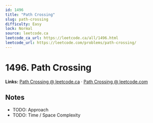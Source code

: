 ```yaml
--- 
id: 1496
title: "Path Crossing"
slug: path-crossing
difficulty: Easy
lock: Normal
source: leetcode.ca
leetcode_ca_url: https://leetcode.ca/all/1496.html
leetcode_url: https://leetcode.com/problems/path-crossing/
---
```


# 1496. Path Crossing

**Links:** [Path Crossing @ leetcode.ca](https://leetcode.ca/all/1496.html) · [Path Crossing @ leetcode.com](https://leetcode.com/problems/path-crossing/)

## Notes
- TODO: Approach
- TODO: Time / Space Complexity
